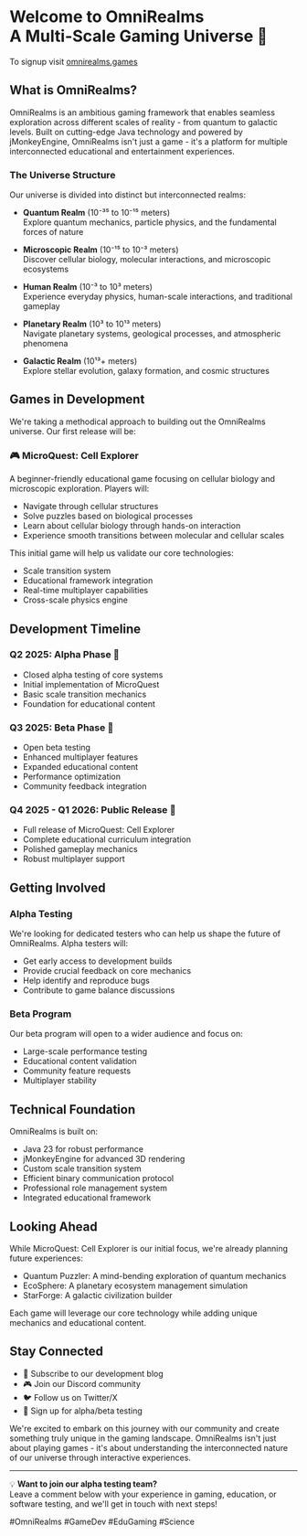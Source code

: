 # Welcome to OmniRealms<br>A Multi-Scale Gaming Universe 🌌
To signup visit [omnirealms.games](https://omnirealms.games)
## What is OmniRealms?

OmniRealms is an ambitious gaming framework that enables seamless exploration across different scales of reality - from quantum to galactic levels. Built on cutting-edge Java technology and powered by jMonkeyEngine, OmniRealms isn't just a game - it's a platform for multiple interconnected educational and entertainment experiences.

### The Universe Structure

Our universe is divided into distinct but interconnected realms:

- **Quantum Realm** (10⁻³⁵ to 10⁻¹⁵ meters)  
  Explore quantum mechanics, particle physics, and the fundamental forces of nature

- **Microscopic Realm** (10⁻¹⁵ to 10⁻³ meters)  
  Discover cellular biology, molecular interactions, and microscopic ecosystems

- **Human Realm** (10⁻³ to 10³ meters)  
  Experience everyday physics, human-scale interactions, and traditional gameplay

- **Planetary Realm** (10³ to 10¹³ meters)  
  Navigate planetary systems, geological processes, and atmospheric phenomena

- **Galactic Realm** (10¹³+ meters)  
  Explore stellar evolution, galaxy formation, and cosmic structures

## Games in Development

We're taking a methodical approach to building out the OmniRealms universe. Our first release will be:

### 🎮 MicroQuest: Cell Explorer
A beginner-friendly educational game focusing on cellular biology and microscopic exploration. Players will:
- Navigate through cellular structures
- Solve puzzles based on biological processes
- Learn about cellular biology through hands-on interaction
- Experience smooth transitions between molecular and cellular scales

This initial game will help us validate our core technologies:
- Scale transition system
- Educational framework integration
- Real-time multiplayer capabilities
- Cross-scale physics engine

## Development Timeline

### Q2 2025: Alpha Phase 🔬
- Closed alpha testing of core systems
- Initial implementation of MicroQuest
- Basic scale transition mechanics
- Foundation for educational content

### Q3 2025: Beta Phase 🧪
- Open beta testing
- Enhanced multiplayer features
- Expanded educational content
- Performance optimization
- Community feedback integration

### Q4 2025 - Q1 2026: Public Release 🚀
- Full release of MicroQuest: Cell Explorer
- Complete educational curriculum integration
- Polished gameplay mechanics
- Robust multiplayer support

## Getting Involved

### Alpha Testing
We're looking for dedicated testers who can help us shape the future of OmniRealms. Alpha testers will:
- Get early access to development builds
- Provide crucial feedback on core mechanics
- Help identify and reproduce bugs
- Contribute to game balance discussions

### Beta Program
Our beta program will open to a wider audience and focus on:
- Large-scale performance testing
- Educational content validation
- Community feature requests
- Multiplayer stability

## Technical Foundation

OmniRealms is built on:
- Java 23 for robust performance
- jMonkeyEngine for advanced 3D rendering
- Custom scale transition system
- Efficient binary communication protocol
- Professional role management system
- Integrated educational framework

## Looking Ahead

While MicroQuest: Cell Explorer is our initial focus, we're already planning future experiences:
- Quantum Puzzler: A mind-bending exploration of quantum mechanics
- EcoSphere: A planetary ecosystem management simulation
- StarForge: A galactic civilization builder

Each game will leverage our core technology while adding unique mechanics and educational content.

## Stay Connected

- 📝 Subscribe to our development blog
- 🎮 Join our Discord community
- 🐦 Follow us on Twitter/X
- 📧 Sign up for alpha/beta testing

We're excited to embark on this journey with our community and create something truly unique in the gaming landscape. OmniRealms isn't just about playing games - it's about understanding the interconnected nature of our universe through interactive experiences.

---

💡 **Want to join our alpha testing team?**  
Leave a comment below with your experience in gaming, education, or software testing, and we'll get in touch with next steps!

#OmniRealms #GameDev #EduGaming #Science
